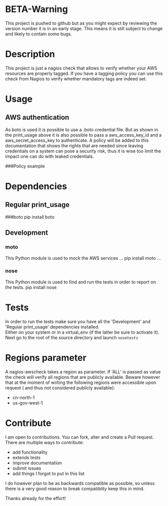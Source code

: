 BETA-Warning
============
This project is pushed to github but as you might expect by reviewing the version number it is in an early stage.  This
means it is still subject to change and likely to contain some bugs.

Description
===========
This project is just a nagios check that allows to verify whether your AWS resources are properly tagged.  If you have a
tagging policy you can use this check from Nagios to verify whether mandatory tags are indeed set.

Usage
=====
 
AWS authentication
------------------
As boto is used it is possible to use a .boto credential file.  But as shown in the print_usage above it is also 
possible to pass a aws_access_key_id and a aws_secret_access_key to authenticate. A policy will be added to this 
documentation that shows the rights that are needed since leaving credentials on a system can pose a security risk, thus
 it is wise too limit the impact one can do with leaked credentials.

###Policy example

Dependencies
============
Regular print_usage
-------------

###boto
pip install boto

Development
-----------

### moto
This Python module is used to mock the AWS services
...
pip install moto
...
### nose
This Python module is used to find and run the tests in order to report on the tests.
pip install nose

Tests
=====
In order to run the tests make sure you have all the 'Development' and 'Regular print_usage' dependencies installed.  
Either on your system or in a virtual_env (if the latter be sure to activate it).  Next go to the root of the source 
directory and launch `nosetests`

Regions parameter
=================
A nagios-awscheck takes a region as parameter.  If 'ALL' is passed as value the check will verify all regions that are 
publicly available.  Beware however that at the moment of writing the following regions were accessible upon request (
and thus not considered publicly available):
* cn-north-1
* us-gov-west-1

Contribute
==========
I am open to contributions.  You can fork, alter and create a Pull request.  There are multiple ways to contribute:
* add functionality
* extends tests
* improve documentation
* submit issues
* add things I forgot to put in this list

I do however plan to be as backwards compatible as possible, so unless there is a very good reason to break compatiblity
keep this in mind.

Thanks already for the effort!